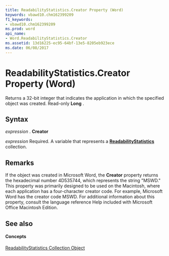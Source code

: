 ```yaml
---
title: ReadabilityStatistics.Creator Property (Word)
keywords: vbawd10.chm162399209
f1_keywords:
- vbawd10.chm162399209
ms.prod: word
api_name:
- Word.ReadabilityStatistics.Creator
ms.assetid: 13d16225-ec95-64bf-13e5-8205eb923ece
ms.date: 06/08/2017
---
```



# ReadabilityStatistics.Creator Property (Word)

Returns a 32-bit integer that indicates the application in which the specified object was created. Read-only  **Long** .


## Syntax

 _expression_ . **Creator**

 _expression_ Required. A variable that represents a **[ReadabilityStatistics](Word.readabilitystatistics.md)** collection.


## Remarks

If the object was created in Microsoft Word, the  **Creator** property returns the hexadecimal number 4D535744, which represents the string "MSWD." This property was primarily designed to be used on the Macintosh, where each application has a four-character creator code. For example, Microsoft Word has the creator code MSWD. For additional information about this property, consult the language reference Help included with Microsoft Office Macintosh Edition.


## See also


#### Concepts


[ReadabilityStatistics Collection Object](Word.readabilitystatistics.md)

